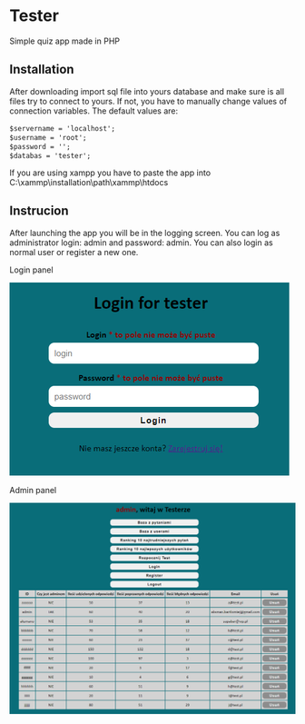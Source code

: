 # Tester

Simple quiz app made in PHP

## Installation
After downloading import sql file into yours database and make sure is all files try to connect to yours. If not, you have to manually change values of connection variables. The default values are:
```
$servername = 'localhost';
$username = 'root';
$password = '';
$databas = 'tester';
```
If you are using xampp you have to paste the app into C:\xammp\installation\path\xammp\htdocs

## Instrucion
After launching the app you will be in the logging screen. You can log as administrator login: admin and password: admin. You can also login as normal user or register a new one.

Login panel

![login](./img/login.png)

Admin panel

![admin](./img/admin.png)
